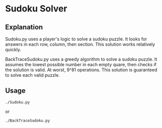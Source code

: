 # Sudoku Solver

## Explanation
Sudoku.py uses a player's logic to solve a sudoku puzzle. It looks for answers in each row, column, then section. This solution works relatively quickly.

BackTraceSudoku.py uses a greedy algorithm to solve a sudoku puzzle. It assumes the lowest possible number in each empty quare, then checks if the solution is valid. At worst, 9^81 operations. This solution is guaranteed to solve each valid puzzle.

## Usage

```./Sudoku.py```

or

```./BackTraceSudoku.py```
